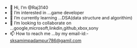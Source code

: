 - 👋 Hi, I’m @Raj3140
- 👀 I’m interested in ...game developer
- 🌱 I’m currently learning ...DSA(data structure and algorithim)
- 💞️ I’m looking to collaborate on ...google,microsoft,linkdin,github,xbox,sony
- 📫 How to reach me ...by my email-id:- sksamimpadampur786@gamil.com

<!---
Raj3140/Raj3140 is a ✨ special ✨ repository because its `README.md` (this file) appears on your GitHub profile.
You can click the Preview link to take a look at your changes.
--->
